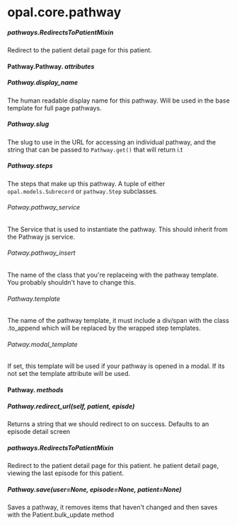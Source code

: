 # opal.core.pathway

##### pathways.RedirectsToPatientMixin

Redirect to the patient detail page for this patient.

#### Pathway.Pathway. _attributes_

##### Pathway.display_name

The human readable display name for this pathway. Will be used in the base template for
full page pathways.

##### Pathway.slug

The slug to use in the URL for accessing an individual pathway, and the string that can
be passed to `Pathway.get()` that will return i.t

##### Pathway.steps

The steps that make up this pathway. A tuple of either `opal.models.Subrecord` or
`pathway.Step` subclasses.

###### Patway.pathway_service

The Service that is used to instantiate the pathway. This should inherit from the Pathway js service.


###### Patway.pathway_insert

The name of the class that you're replaceing with the pathway template. You probably shouldn't have to change this.

###### Pathway.template
The name of the pathway template, it must include a div/span with the class .to_append which will be replaced by the wrapped step templates.

###### Patway.modal_template

If set, this template will be used if your pathway is opened in a modal. If its not set the template attribute will be used.


#### Pathway. _methods_

##### Pathway.redirect_url(self, patient, episde)

Returns a string that we should redirect to on success. Defaults to
an episode detail screen

##### pathways.RedirectsToPatientMixin

Redirect to the patient detail page for this patient.
he patient detail page, viewing the last episode for this patient.

##### Pathway.save(user=None, episode=None, patient=None)

Saves a pathway, it removes items that haven't changed and then
saves with the Patient.bulk_update method
